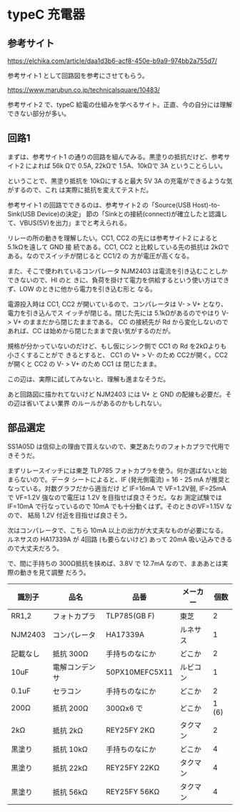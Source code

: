 # typeC 充電器

## 参考サイト

https://elchika.com/article/daa1d3b6-acf8-450e-b9a9-974bb2a755d7/

参考サイト1 として回路図を参考にさせてもらう。

https://www.marubun.co.jp/technicalsquare/10483/

参考サイト2 で、typeC 給電の仕組みを学べるサイト。正直、今の自分には理解できない部分が多い。

## 回路1

まずは、参考サイト1 の通りの回路を組んでみる。黒塗りの抵抗だけど、参考サイト2 によれば 56k
Ωで 0.5A, 22kΩで 1.5A、10kΩで 3A ということらしい。

ということで、黒塗り抵抗を 10kΩにすると最大 5V 3A の充電ができるような気がするので、これ
は実際に抵抗を変えてテストだ。

参考サイト1 の回路でできるのは、参考サイト2 の「Source(USB Host)-to-Sink(USB Device)の決定」
節の「Sinkとの接続(connect)が確立したと認識して、VBUS(5V)を出力」までと考えられる。

リレーの所の動きを理解したい。CC1, CC2 の先には参考サイト2 によると 5.1kΩを遠して GND 接
続である。CC1, CC2 と比較している先の抵抗は 2kΩである。なのでスイッチが閉じると CC1/2 の
方が電圧が高くなる。

また、そこで使われているコンパレータ NJM2403 は電流を引き込むことしかできないので、HI のと
きに、負荷を掛けて電力を供給するという使い方はできず、LOW のときに他から電力を引き込む形と
なる。

電源投入時は CC1, CC2 が開いているので、コンパレータは V- > V+ となり、電力を引き込んでス
イッチが閉じる。閉じた先には 5.1kΩがあるのでやはり V- > V+ のままだから閉じたままである。
CC の接続先が Rd から変化しないのであれば、CC は始めから閉じたままで良い気がするのだが。 

規格が分かっていないのだけど、もし仮にシンク側で CC1 の Rd を2kΩよりも小さくすることがで
きるとすると、 CC1 の V+ > V- のため CC2が開く。CC2 が開くと CC2 の V- > V+ のため CC1 は
閉じたまま。

この辺は、実際に試してみないと、理解も進まなそうだ。

あと回路図に描かれてないけど NJM2403 には V+ と GND の配線も必要だ。その辺は省いてよい業界
のルールがあるのかもしれない。


## 部品選定

SS1A05D は信仰上の理由で買えないので、東芝あたりのフォトカプラで代用できそうだ。

まずリレースイッチには東芝 TLP785 フォトカプラを使う。何か選ばないと始まらないので。データ
シートによると、IF (発光側電流) = 16 - 25 mA が推奨となっている。対数グラフだから適当だけ
ど IF=16mA で VF=1.2V弱, IF=25mA で VF=1.2V 強なので電圧は 1.2V を目指せば良さそうだ。なお
測定試験では IF=10mA で行なっているので 10mA でも十分動くはず。そのときのVF=1.15V なので、
結局 1.2V 付近を目指せば良さそう。

次はコンパレータで、こちら 10mA 以上の出力が大丈夫なものが必要になる。ルネサスの HA17339A
が 4回路 (も要らないけど) あって 20mA 吸い込みできるので大丈夫だろう。

で、間に手持ちの 300Ω抵抗を挟めば、3.8V で 12.7mA なので、まああとは実際の動きを見て調整
だろう。

| 識別子   | 品名           | 品番            | メーカー    | 個数 |
| -----    | ----           | ----            | --------    | ---- |
| RR1,2    | フォトカプラ   | TLP785(GB F)    | 東芝        | 2 |
| NJM2403  | コンパレータ   | HA17339A        | ルネサス    | 1 |
| 記載なし | 抵抗 300Ω     | 手持ちのなにか  | どこか      | 2 |
| 10uF     | 電解コンデンサ | 50PX10MEFC5X11  | ルビコン    | 1 |
| 0.1uF    | セラコン       | 手持ちのなにか  | どこか      | 2 |
| 200Ω    | 抵抗 200Ω     | 300Ωx6 で      | どこか      | 1 (6) |
| 2kΩ     | 抵抗 2kΩ      | REY25FY 2KΩ    | タクマン    | 2 | 
| 黒塗り   | 抵抗 10kΩ     | 手持ちのなにか  | どこか      | 4 |
| 黒塗り   | 抵抗 22kΩ     | REY25FY 22KΩ   | タクマン    | 4 |
| 黒塗り   | 抵抗 56kΩ     | REY25FY 56KΩ   | タクマン    | 4 |
